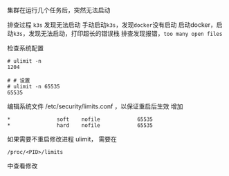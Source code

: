 集群在运行几个任务后，突然无法启动

排查过程
`k3s` 发现无法启动
手动启动`k3s`，发现`docker`没有启动
启动docker，启动`k3s`，发现无法启动，打印超长的错误栈
排查发现报错，`too many open files`

检查系统配置

```shell
# ulimit -n
1204

# # 设置
# ulimit -n 65535
65535
```

编辑系统文件 /etc/security/limits.conf ，以保证重启后生效
增加
```text
*               soft    nofile            65535
*               hard    nofile            65535
```

如果需要不重启修改进程 ulimit， 需要在
```
/proc/<PID>/limits
```
中查看修改
